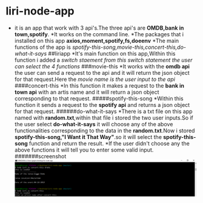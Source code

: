 # liri-node-app
 * it is an app that work with 3 api's.The three api's are **OMDB,bank in town,spotify**.
 *It works on the command line.
 *The packages that i installed on this app **axios,moment,spotify,fs,doeenv**
 *The main functions of the app is *spotify-this-song,movie-this,concert-this,do-what-it-says*
 ##liriapp
 *It's main function on this app,Within this function i added a *switch staement from this switch statement the user can select the 4 functions*
 ###movie-this
 *It works with the **omdb api** the user can send a request to the api and it will return the json object for that request.Here the *movie name is the user input to the api*
 ####concert-this
 *In this function it makes a request to the **bank in town api** with an artis name and it will return a json object corresponding to that request.
 #####spotify-this-song
 *Within this function it sends a request to the **spotify api** and returns a json object for that request.
 ######do-what-it-says
*There is a txt file on this app named with **random.txt**,within that file i stored the two user inputs.So if the user select **do-what-it-says** it will choose any of the above functionalities corresponding to the data in the **random.txt**.Now i stored **spotify-this-song,"I Want it That Way"**.so it will select the **spotify-this-song** function and return the result.
*If the user didn't choose any the above functions it will tell you to enter some valid input.
#######screenshot
 ![](images/screenshots/band.png)


